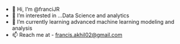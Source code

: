 - 👋 Hi, I’m @franciJR
- 👀 I’m interested in ...Data Science and analytics
- 🌱 I’m currently learning advanced machine learning modeling and analysis
- 📫 Reach me at  -  francis.akhil02@gmail.com

<!---
franciJR/franciJR is a ✨ special ✨ repository because its `README.md` (this file) appears on your GitHub profile.
You can click the Preview link to take a look at your changes.
--->
